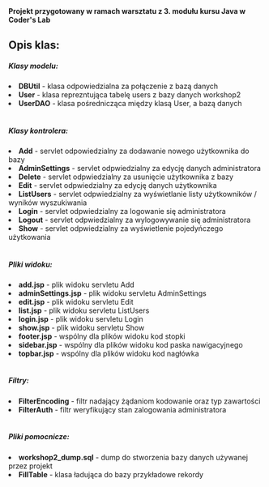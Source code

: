 <br>
<h4>Projekt przygotowany w ramach warsztatu z 3. modułu kursu Java w Coder's Lab</h4>

<h2><b>Opis klas:</b></h2>

<h5>Klasy modelu:</h5>

<li><b>DBUtil</b> - klasa odpowiedzialna za połączenie z bazą danych</li>
<li><b>User</b> - klasa reprezntująca tabelę users z bazy danych workshop2</li>
<li><b>UserDAO</b> - klasa pośrednicząca między klasą User, a bazą danych</li>
<br>
<h5>Klasy kontrolera:</h5>
<li><b>Add</b> - servlet odpowiedzialny za dodawanie nowego użytkownika do bazy </li>
<li><b>AdminSettings</b> - servlet odpwiedzialny za edycję danych administratora</li>
<li><b>Delete</b> - servlet odpwiedzialny za usunięcie użytkownika z bazy</li>
<li><b>Edit</b> - servlet odpwiedzialny za edycję danych użytkownika</li>
<li><b>ListUsers</b> - servlet odpwiedzialny za wyświetlanie listy użytkowników / wyników wyszukiwania</li>
<li><b>Login</b> - servlet odpwiedzialny za logowanie się administratora</li>
<li><b>Logout</b> - servlet odpwiedzialny za wylogowywanie się administratora</li>
<li><b>Show</b> - servlet odpwiedzialny za wyświetlenie pojedyńczego użytkowania</li>
<br>
<h5>Pliki widoku:</h5>
<li><b>add.jsp</b> - plik widoku servletu Add</li>
<li><b>adminSettings.jsp</b> - plik widoku servletu AdminSettings</li>
<li><b>edit.jsp</b> - plik widoku servletu Edit</li>
<li><b>list.jsp</b> - plik widoku servletu ListUsers</li>
<li><b>login.jsp</b> - plik widoku servletu Login</li>
<li><b>show.jsp</b> - plik widoku servletu Show</li>
<li><b>footer.jsp</b> - wspólny dla plików widoku kod stopki</li>
<li><b>sidebar.jsp</b> - wspólny dla plików widoku kod paska nawigacyjnego</li>
<li><b>topbar.jsp</b> - wspólny dla plików widoku kod nagłówka</li>
<br>
<h5>Filtry:</h5>
<li><b>FilterEncoding</b> - filtr nadający żądaniom kodowanie oraz typ zawartości</li>
<li><b>FilterAuth</b> - filtr weryfikujący stan zalogowania administratora</li>
<br>
<h5>Pliki pomocnicze:</h5>

<li><b>workshop2_dump.sql</b> - dump do stworzenia bazy danych używanej przez projekt</li>
<li><b>FillTable</b> - klasa ładująca do bazy przykładowe rekordy</li>
